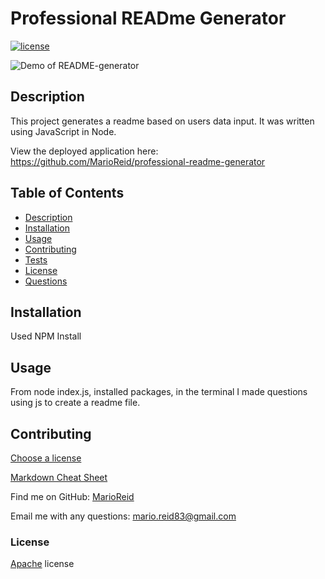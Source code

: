 
  # Professional READme Generator

  [![license](https://img.shields.io/badge/License-Apache%202.0-blue.svg)](https://www.apache.org/licenses/LICENSE-2.0)

  ![Demo of README-generator](readme-demo.gif)
  ## Description
  This project generates a readme based on users data input. It was written using JavaScript in Node.
  
  View the deployed application here: https://github.com/MarioReid/professional-readme-generator

  ## Table of Contents
  - [Description](#description)
  - [Installation](#installation)
  - [Usage](#usage)
  - [Contributing](#contributing)
  - [Tests](#tests)
   - [License](#license)
  - [Questions](#questions)
  
  ## Installation
  Used NPM Install

  ## Usage
  From node index.js, installed packages, in the terminal I made questions using js to create a readme file.

  ## Contributing
  
  [Choose a license](https://choosealicense.com/)

  [Markdown Cheat Sheet](https://www.markdownguide.org/cheat-sheet/)

  Find me on GitHub: [MarioReid](https://github.com/MarioReid)

  Email me with any questions: mario.reid83@gmail.com

### License
  [Apache](https://choosealicense.com/licenses/apache-2.0/) license
